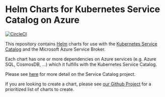 # Helm Charts for Kubernetes Service Catalog on Azure

[![CircleCI](https://circleci.com/gh/deis/service-catalog-charts.svg?style=svg&circle-token=e4d53fc2f20c9a1980668f69e314232a479a562c)](https://circleci.com/gh/deis/service-catalog-charts)

This repository contains [Helm](https://helm.sh/) charts for use with the
[Kubernetes Service Catalog](https://github.com/kubernetes-incubator/service-catalog)
and the Microsoft Azure Service Broker.

Each chart has one or more dependencies on Azure services (e.g. Azure SQL, CosmosDB, ...)
which it fulfills with the Kubernetes Service Catalog.

Please see [here](https://github.com/kubernetes-incubator/service-catalog) for more detail
on the Service Catalog project.

If you are looking to create a chart, please see 
[our Github Project](https://github.com/deis/service-catalog-charts/projects/1) for a
prioritized list of charts to create.
